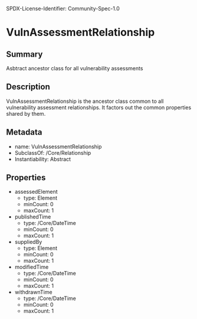 SPDX-License-Identifier: Community-Spec-1.0

# VulnAssessmentRelationship

## Summary

Asbtract ancestor class for all vulnerability assessments

## Description

VulnAssessmentRelationship is the ancestor class common to all vulnerability
assessment relationships. It factors out the common properties shared by them.

## Metadata

- name: VulnAssessmentRelationship
- SubclassOf: /Core/Relationship
- Instantiability: Abstract

## Properties

- assessedElement
  - type: Element
  - minCount: 0
  - maxCount: 1
- publishedTime
  - type: /Core/DateTime
  - minCount: 0
  - maxCount: 1
- suppliedBy
  - type: Element
  - minCount: 0
  - maxCount: 1
- modifiedTime
  - type: /Core/DateTime
  - minCount: 0
  - maxCount: 1
- withdrawnTime
  - type: /Core/DateTime
  - minCount: 0
  - maxCount: 1

